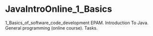 # JavaIntroOnline_1_Basics
1_Basics_of_software_code_development
EPAM. Introduction To Java. General programming (online course). Tasks.
